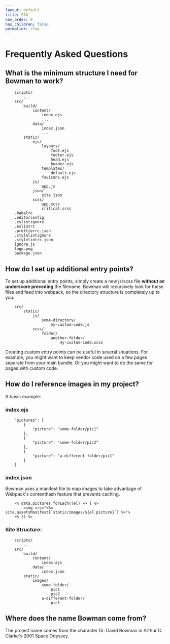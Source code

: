 ```yaml
---
layout: default
title: FAQ
nav_order: 9
has_children: false
permalink: /faq
---
```


# Frequently Asked Questions

## What is the minimum structure I need for Bowman to work?

        scripts/
            ...
        src/
            build/
                content/
                    index.ejs
                    ...
                data/
                    index.json
                    ...
            static/
                ejs/
                    layouts/
                        foot.ejs
                        footer.ejs
                        head.ejs
                        header.ejs
                    templates/
                        default.ejs
                    favicons.ejs
                js/
                    app.js
                json/
                    site.json
                scss/
                    app.scss
                    critical.scss
        .babelrc
        .editorconfig
        .eslintignore
        .eslintrc
        .prettierrc.json
        .stylelintignore
        .stylelintrc.json
        ignore.js
        logo.png
        package.json
                
## How do I set up additional entry points?

To set up additional entry points, simply create a new js/scss file **without an underscore preceding** the filename. Bowman will recursively look for these files and feed into webpack, so the directory structure is completely up to you:

        src/
            static/
                js/
                    some-directory/
                        my-custom-code.js
                scss/
                    folder/
                        another-folder/
                            my-custom-code.scss

Creating custom entry points can be useful in several situations. For example, you might want to keep vendor code used on a few pages separate from your main bundle. Or you might want to do the same for pages with custom code.

## How do I reference images in my project?

A basic example:

### index.ejs

        "pictures": [
            {
                "picture": "some-folder/pic1"
            }, 
            {
                "picture": "some-folder/pic2"
            },
            {
                "picture": "a-different-folder/pic1"
            }
        ]

### index.json

Bowman uses a manifest file to map images to take advantage of Webpack's contenthash feature that prevents caching.

        <% data.pictures.forEach((el) => { %>
            <img src="<%= site.assetsManifest[`static/images/${el.picture}`] %>">
        <% }) %>

### Site Structure:

        scripts/
            ...
        src/
            build/
                content/
                    index.ejs
                data/
                    index.json
            static/
                images/
                    some-folder/
                        pic1
                        pic2
                    a-different-folder/
                        pic1

## Where does the name Bowman come from?

The project name comes from the character Dr. David Bowman in Arthur C. Clarke's 2001 Space Odyssey.